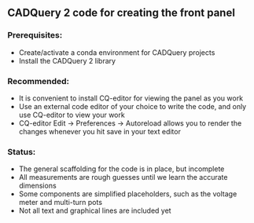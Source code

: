 ## CADQuery 2 code for creating the front panel

### Prerequisites:
- Create/activate a conda environment for CADQuery projects
- Install the CADQuery 2 library

### Recommended:
- It is convenient to install CQ-editor for viewing the panel as you work
- Use an external code editor of your choice to write the code, and only use CQ-editor to view your work
- CQ-editor Edit -> Preferences -> Autoreload allows you to render the changes whenever you hit save in your text editor

### Status:
- The general scaffolding for the code is in place, but incomplete
- All measurements are rough guesses until we learn the accurate dimensions
- Some components are simplified placeholders, such as the voltage meter and multi-turn pots
- Not all text and graphical lines are included yet
